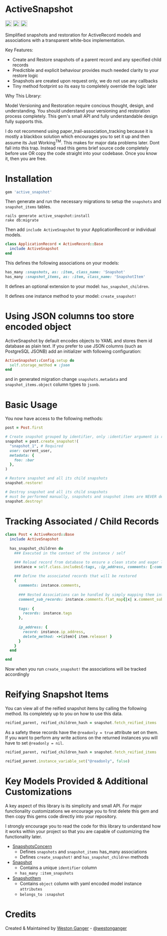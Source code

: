 # ActiveSnapshot

<a href="https://badge.fury.io/rb/active_snapshot" target="_blank"><img height="21" style='border:0px;height:21px;' border='0' src="https://badge.fury.io/rb/active_snapshot.svg" alt="Gem Version"></a>
<a href='https://github.com/westonganger/active_snapshot/actions' target='_blank'><img src="https://github.com/westonganger/active_snapshot/workflows/Tests/badge.svg" style="max-width:100%;" height='21' style='border:0px;height:21px;' border='0' alt="CI Status"></a>
<a href='https://rubygems.org/gems/active_snapshot' target='_blank'><img height='21' style='border:0px;height:21px;' src='https://ruby-gem-downloads-badge.herokuapp.com/active_snapshot?label=rubygems&type=total&total_label=downloads&color=brightgreen' border='0' alt='RubyGems Downloads' /></a>

Simplified snapshots and restoration for ActiveRecord models and associations with a transparent white-box implementation.

Key Features:

- Create and Restore snapshots of a parent record and any specified child records
- Predictible and explicit behaviour provides much needed clarity to your restore logic
- Snapshots are created upon request only, we do not use any callbacks
- Tiny method footprint so its easy to completely override the logic later

Why This Library:

Model Versioning and Restoration require concious thought, design, and understanding. You should understand your versioning and restoration process completely. This gem's small API and fully understandable design fully supports this.

I do not recommend using paper_trail-association_tracking because it is mostly a blackbox solution which encourages you to set it up and then assume its Just Working<sup>TM</sup>. This makes for major data problems later. Dont fall into this trap. Instead read this gems brief source code completely before use OR copy the code straight into your codebase. Once you know it, then you are free.



# Installation

```ruby
gem 'active_snapshot'
```

Then generate and run the necessary migrations to setup the `snapshots` and `snapshot_items` tables.

```
rails generate active_snapshot:install
rake db:migrate
```

Then add `include ActiveSnapshot` to your ApplicationRecord or individual models.

```ruby
class ApplicationRecord < ActiveRecord::Base
  include ActiveSnapshot
end
```

This defines the following associations on your models:

```ruby
has_many :snapshots, as: :item, class_name: 'Snapshot'
has_many :snapshot_items, as: :item, class_name: 'SnapshotItem'
```

It defines an optional extension to your model: `has_snapshot_children`.

It defines one instance method to your model: `create_snapshot!`

# Using JSON columns too store encoded object

ActiveSnapshot by default encodes objects to YAML and stores them id database as plain text. If you prefer to use JSON columns (such as PostgreSQL JSONB) add an initializer with following configuration:

```ruby
ActiveSnapshot::Config.setup do
  self.storage_method = :json
end
```

and in generated migration change `snapshots.metadata` and `snapshot_items.object` column types to `jsonb`.

# Basic Usage

You now have access to the following methods:

```ruby
post = Post.first

# Create snapshot grouped by identifier, only :identifier argument is required, all others are optional
snapshot = post.create_snapshot!(
  "snapshot_1", # Required
  user: current_user,
  metadata: {
    foo: :bar
  },
)

# Restore snapshot and all its child snapshots
snapshot.restore!

# Destroy snapshot and all its child snapshots
# must be performed manually, snapshots and snapshot items are NEVER destroyed automatically
snapshot.destroy!
```

# Tracking Associated / Child Records

```ruby
class Post < ActiveRecord::Base
  include ActiveSnapshot
  
  has_snapshot_children do
    ### Executed in the context of the instance / self

    ### Reload record from database to ensure a clean state and eager load the specified associations
    instance = self.class.includes(:tags, :ip_address, comments: [:comment_sub_records]).find(id)
    
    ### Define the associated records that will be restored
    {
      comments: instance.comments,
      
      ### Nested Associations can be handled by simply mapping them into an array
      comment_sub_records: instance.comments.flat_map{|x| x.comment_sub_records }, 
      
      tags: {
        records: instance.tags
      },
      
      ip_address: {
        record: instance.ip_address,
        delete_method: ->(item){ item.release! }
      }
    }
  end

end
```

Now when you run `create_snapshot!` the associations will be tracked accordingly

# Reifying Snapshot Items

You can view all of the reified snapshot items by calling the following method. Its completely up to you on how to use this data. 

```ruby
reified_parent, reified_children_hash = snapshot.fetch_reified_items
```

As a safety these records have the `@readonly = true` attribute set on them. If you want to perform any write actions on the returned instances you will have to set `@readonly = nil`.

```ruby
reified_parent, reified_children_hash = snapshot.fetch_reified_items

reified_parent.instance_variable_set("@readonly", false)
```

# Key Models Provided & Additional Customizations

A key aspect of this library is its simplicity and small API. For major functionality customizations we encourage you to first delete this gem and then copy this gems code directly into your repository.

I strongly encourage you to read the code for this library to understand how it works within your project so that you are capable of customizing the functionality later.

- [SnapshotsConcern](./lib/active_snapshot/models/concerns/snapshots_concern.rb)
  * Defines `snapshots` and `snapshot_items` has_many associations
  * Defines `create_snapshot!` and `has_snapshot_children` methods
- [Snapshot](./lib/active_snapshot/models/snapshot.rb)
  * Contains a unique `identifier` column
  * `has_many :item_snapshots`
- [SnapshotItem](./lib/active_snapshot/models/snapshot_item.rb)
  * Contains `object` column with yaml encoded model instance `attributes`
  * `belongs_to :snapshot`


# Credits

Created & Maintained by [Weston Ganger](https://westonganger.com) - [@westonganger](https://github.com/westonganger)
